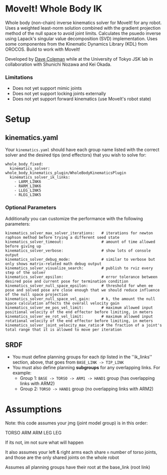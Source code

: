 MoveIt! Whole Body IK
====================

Whole body (non-chain) inverse kinematics solver for MoveIt! for any robot. 
Uses a weighted least-norm solution combined with the gradient projection method of the null space to avoid joint limits. 
Calculates the psuedo inverse using Lapack's singular value decomposition (SVD) implementation. 
Uses some componentes from the Kinematic Dynamics Library (KDL) from OROCOS. 
Build to work with MoveIt!

Developed by [Dave Coleman](dave@dav.ee) while at the University of Tokyo JSK lab in collaboration with Shunichi Nozawa and Kei Okada.

### Limitations

 - Does not yet support mimic joints
 - Does not yet support locking joints externally
 - Does not yet support forward kinematics (use MoveIt's robot state)

# Setup

## kinematics.yaml

Your ``kinematics.yaml`` should have each group name listed with the correct solver and the desired tips (end effectors) that you wish to solve for:

```
whole_body_fixed:
  kinematics_solver: whole_body_kinematics_plugin/WholeBodyKinematicsPlugin
  kinematics_solver_ik_links:
    - LARM_LINK6
    - RARM_LINK6
    - LLEG_LINK5
    - RLEG_LINK5
```

### Optional Parameters

Additionally you can customize the performance with the following parameters:

```
kinematics_solver_max_solver_iterations:   # iterations for newton raphson method before trying a different seed state
kinematics_solver_timeout:                 # amount of time allowed before giving up
kinematics_solver_verbose:                 # show lots of console output 
kinematics_solver_debug_mode:              # similar to verbose but only shows matrix-related math debug output
kinematics_solver_visualize_search:        # publish to rviz every step of the solver
kinematics_solver_epsilon:                 # error tolerance between desired pose and current pose for termination condition
kinematics_solver_null_space_epsilon:      # threshold for when ee pose and solved pose are close enough that we should reduce influence of the null space projection
kinematics_solver_null_space_vel_gain:     # k, the amount the null space calculation affects the overall velocity gain
kinematics_solver_ee_pos_vel_limit:        # maximum allowed input positional velocity of the end effector before limiting, in meters
kinematics_solver_ee_rot_vel_limit:        # maximum allowed input rotational velocity of the end effector before limiting, in meters
kinematics_solver_joint_velocity_max_ratio:# the fraction of a joint's total range that it is allowed to move per iteration
```

## SRDF

 - You must define planning groups for each *tip* listed in the ''ik_links'' section, above, that goes from ``BASE_LINK -> TIP_LINK``
 - You must also define planning **subgroups** for any overlapping links. For example:
   - Group 1: ``BASE -> TORSO -> ARM1 -> HAND1`` group (has overlapping links with ARM2)
   - Group 2: ``TORSO -> HAND1`` group (no overlapping links with ARM2)

# Assumptions

Note: this code assumes your jmg (joint model group) is in this order:

   TORSO
   ARM
   ARM
   LEG
   LEG

If its not, im not sure what will happen
   
It also assumes your left & right arms each share ``n`` number of torso joints, and those are the only shared joints on the whole robot
  
Assumes all planning groups have their root at the base_link (root link)

